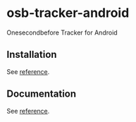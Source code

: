 # osb-tracker-android
Onesecondbefore Tracker for Android

## Installation

See [reference](https://www.onesecondbefore.com/resources/analytics/installation/#android).

## Documentation

See [reference](https://www.onesecondbefore.com/resources/analytics/reference-mobile/).
